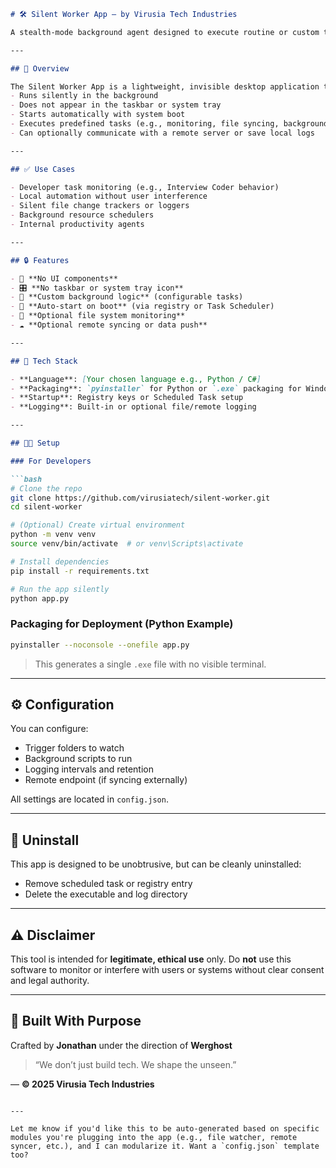 ````markdown
# 🛠️ Silent Worker App — by Virusia Tech Industries

A stealth-mode background agent designed to execute routine or custom tasks silently and efficiently. No UI, no system tray presence — just pure, behind-the-scenes automation.

---

## 🚀 Overview

The Silent Worker App is a lightweight, invisible desktop application that:
- Runs silently in the background
- Does not appear in the taskbar or system tray
- Starts automatically with system boot
- Executes predefined tasks (e.g., monitoring, file syncing, background logging)
- Can optionally communicate with a remote server or save local logs

---

## ✅ Use Cases

- Developer task monitoring (e.g., Interview Coder behavior)
- Local automation without user interference
- Silent file change trackers or loggers
- Background resource schedulers
- Internal productivity agents

---

## 🔒 Features

- 🧩 **No UI components**  
- 🎛️ **No taskbar or system tray icon**  
- 🧠 **Custom background logic** (configurable tasks)  
- 🔁 **Auto-start on boot** (via registry or Task Scheduler)  
- 📁 **Optional file system monitoring**  
- ☁️ **Optional remote syncing or data push**

---

## 🧰 Tech Stack

- **Language**: [Your chosen language e.g., Python / C#]  
- **Packaging**: `pyinstaller` for Python or `.exe` packaging for Windows  
- **Startup**: Registry keys or Scheduled Task setup  
- **Logging**: Built-in or optional file/remote logging

---

## 🧑‍💻 Setup

### For Developers

```bash
# Clone the repo
git clone https://github.com/virusiatech/silent-worker.git
cd silent-worker

# (Optional) Create virtual environment
python -m venv venv
source venv/bin/activate  # or venv\Scripts\activate

# Install dependencies
pip install -r requirements.txt

# Run the app silently
python app.py
````

### Packaging for Deployment (Python Example)

```bash
pyinstaller --noconsole --onefile app.py
```

> This generates a single `.exe` file with no visible terminal.

---

## ⚙️ Configuration

You can configure:

* Trigger folders to watch
* Background scripts to run
* Logging intervals and retention
* Remote endpoint (if syncing externally)

All settings are located in `config.json`.

---

## 🧼 Uninstall

This app is designed to be unobtrusive, but can be cleanly uninstalled:

* Remove scheduled task or registry entry
* Delete the executable and log directory

---

## ⚠️ Disclaimer

This tool is intended for **legitimate, ethical use** only.
Do **not** use this software to monitor or interfere with users or systems without clear consent and legal authority.

---

## 🧬 Built With Purpose

Crafted by **Jonathan** under the direction of **Werghost**

> “We don’t just build tech. We shape the unseen.”

—
**© 2025 Virusia Tech Industries**

```

---

Let me know if you'd like this to be auto-generated based on specific modules you're plugging into the app (e.g., file watcher, remote syncer, etc.), and I can modularize it. Want a `config.json` template too?
```
